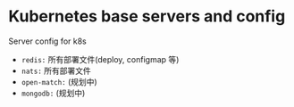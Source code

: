 # Kubernetes base servers and config

Server config for k8s

* `redis:` 所有部署文件(deploy, configmap 等)
* `nats:` 所有部署文件
* `open-match:` (规划中)
* `mongodb:` (规划中)
